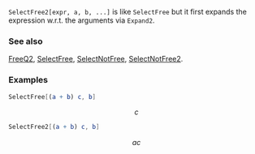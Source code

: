 `SelectFree2[expr, a, b, ...]` is like `SelectFree` but it first expands the expression w.r.t. the arguments via `Expand2`.

### See also

[FreeQ2](FreeQ2), [SelectFree](SelectFree), [SelectNotFree](SelectNotFree), [SelectNotFree2](SelectNotFree2).

### Examples

```mathematica
SelectFree[(a + b) c, b]
```

$$c$$

```mathematica
SelectFree2[(a + b) c, b]
```

$$a c$$